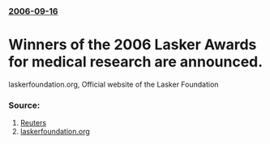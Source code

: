 ### [2006-09-16](/news/2006/09/16/index.md)

#  Winners of the 2006 Lasker Awards for medical research are announced. 

laskerfoundation.org, Official website of the Lasker Foundation


### Source:

1. [Reuters](http://today.reuters.co.uk/news/articlenews.aspx?type=scienceNews&storyID=2006-09-16T201829Z_01_N16187171_RTRIDST_0_SCIENCE-LASKER-DC.XML)
2. [laskerfoundation.org](http://www.laskerfoundation.org/)
